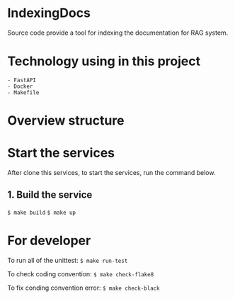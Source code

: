 # IndexingDocs
Source code provide a tool for indexing the documentation for RAG system.


# Technology using in this project
    - FastAPI
    - Docker
    - Makefile

# Overview structure

# Start the services
After clone this services, to start the services, run the command below.

## 1. Build the service
`$ make build`
`$ make up`

# For developer

To run all of the unittest:
`$ make run-test`

To check coding convention:
`$ make check-flake8`

To fix conding convention error:
`$ make check-black`

